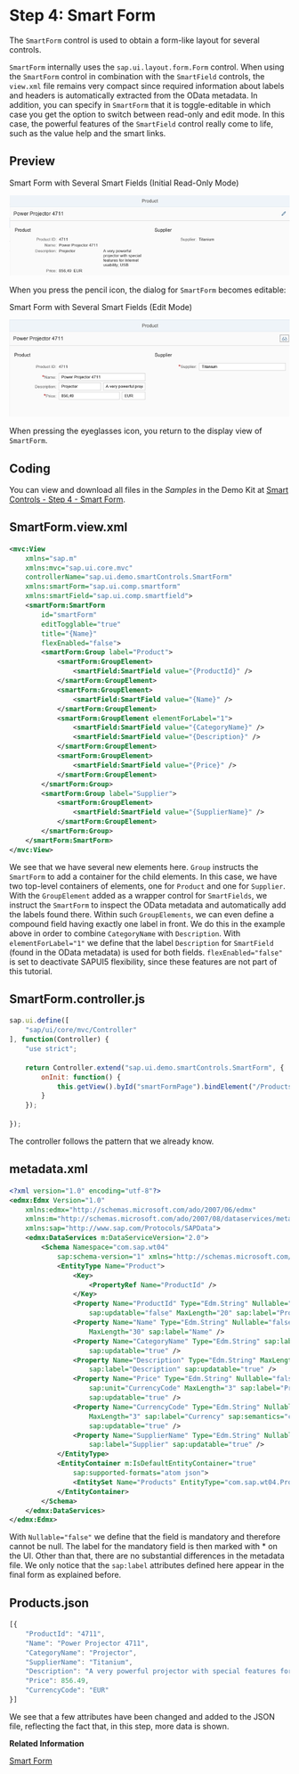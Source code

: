 <!-- loiof712d30f9e2d4abd9670263f89542f2b -->

# Step 4: Smart Form

The `SmartForm` control is used to obtain a form-like layout for several controls.

`SmartForm` internally uses the `sap.ui.layout.form.Form` control. When using the `SmartForm` control in combination with the `SmartField` controls, the `view.xml` file remains very compact since required information about labels and headers is automatically extracted from the OData metadata. In addition, you can specify in `SmartForm` that it is toggle-editable in which case you get the option to switch between read-only and edit mode. In this case, the powerful features of the `SmartField` control really come to life, such as the value help and the smart links.



## Preview

   
  
<a name="loiof712d30f9e2d4abd9670263f89542f2b__fig_r1j_pst_mr"/>Smart Form with Several Smart Fields \(Initial Read-Only Mode\)

 ![](images/Smart_Controls_Tutorial_Step_04a_3127199.png "Smart Form with Several Smart Fields (Initial Read-Only Mode)") 

When you press the pencil icon, the dialog for `SmartForm` becomes editable:

   
  
<a name="loiof712d30f9e2d4abd9670263f89542f2b__fig_ey3_klj_js"/>Smart Form with Several Smart Fields \(Edit Mode\)

 ![](images/Smart_Controls_Tutorial_Step_04b_0fd542d.png "Smart Form with Several Smart Fields (Edit Mode)") 

When pressing the eyeglasses icon, you return to the display view of `SmartForm`.



## Coding

You can view and download all files in the *Samples* in the Demo Kit at [Smart Controls - Step 4 - Smart Form](https://ui5.sap.com/#/entity/sap.ui.comp.tutorial.smartControls/sample/sap.ui.comp.tutorial.smartControls.04).



## SmartForm.view.xml

```xml
<mvc:View 
	xmlns="sap.m"
	xmlns:mvc="sap.ui.core.mvc"
	controllerName="sap.ui.demo.smartControls.SmartForm"
	xmlns:smartForm="sap.ui.comp.smartform" 
	xmlns:smartField="sap.ui.comp.smartfield">
	<smartForm:SmartForm 
		id="smartForm"
		editTogglable="true" 
		title="{Name}"
		flexEnabled="false">
		<smartForm:Group label="Product">
			<smartForm:GroupElement>
				<smartField:SmartField value="{ProductId}" />
			</smartForm:GroupElement>
			<smartForm:GroupElement>
				<smartField:SmartField value="{Name}" />
			</smartForm:GroupElement>
			<smartForm:GroupElement elementForLabel="1">
				<smartField:SmartField value="{CategoryName}" />
				<smartField:SmartField value="{Description}" />
			</smartForm:GroupElement>
			<smartForm:GroupElement>
				<smartField:SmartField value="{Price}" />
			</smartForm:GroupElement>
		</smartForm:Group>
		<smartForm:Group label="Supplier">
			<smartForm:GroupElement>
				<smartField:SmartField value="{SupplierName}" />
			</smartForm:GroupElement>
		</smartForm:Group>
	</smartForm:SmartForm>
</mvc:View>
```

We see that we have several new elements here. `Group` instructs the `SmartForm` to add a container for the child elements. In this case, we have two top-level containers of elements, one for `Product` and one for `Supplier`. With the `GroupElement` added as a wrapper control for `SmartFields`, we instruct the `SmartForm` to inspect the OData metadata and automatically add the labels found there. Within such `GroupElements`, we can even define a compound field having exactly one label in front. We do this in the example above in order to combine `CategoryName` with `Description`. With `elementForLabel="1"` we define that the label `Description` for `SmartField` \(found in the OData metadata\) is used for both fields. `flexEnabled="false"` is set to deactivate SAPUI5 flexibility, since these features are not part of this tutorial.



## SmartForm.controller.js

```js
sap.ui.define([
	"sap/ui/core/mvc/Controller" 
], function(Controller) {
	"use strict";

	return Controller.extend("sap.ui.demo.smartControls.SmartForm", {
		onInit: function() {
			this.getView().byId("smartFormPage").bindElement("/Products('4711')");
		}
	});

});
```

The controller follows the pattern that we already know.



## metadata.xml

```xml
<?xml version="1.0" encoding="utf-8"?>
<edmx:Edmx Version="1.0"
	xmlns:edmx="http://schemas.microsoft.com/ado/2007/06/edmx"
	xmlns:m="http://schemas.microsoft.com/ado/2007/08/dataservices/metadata"
	xmlns:sap="http://www.sap.com/Protocols/SAPData">
	<edmx:DataServices m:DataServiceVersion="2.0">
		<Schema Namespace="com.sap.wt04" 
			sap:schema-version="1" xmlns="http://schemas.microsoft.com/ado/2008/09/edm">
			<EntityType Name="Product">
				<Key>
					<PropertyRef Name="ProductId" />
				</Key>
				<Property Name="ProductId" Type="Edm.String" Nullable="false"
					sap:updatable="false" MaxLength="20" sap:label="Product ID" />
				<Property Name="Name" Type="Edm.String" Nullable="false"
					MaxLength="30" sap:label="Name" />
				<Property Name="CategoryName" Type="Edm.String" sap:label="Category Description"
					sap:updatable="true" />
				<Property Name="Description" Type="Edm.String" MaxLength="256"
					sap:label="Description" sap:updatable="true" />
				<Property Name="Price" Type="Edm.String" Nullable="false"
					sap:unit="CurrencyCode" MaxLength="3" sap:label="Price"
					sap:updatable="true" />
				<Property Name="CurrencyCode" Type="Edm.String" Nullable="true"
					MaxLength="3" sap:label="Currency" sap:semantics="currency-code"
					sap:updatable="true" />
				<Property Name="SupplierName" Type="Edm.String" Nullable="false"
					sap:label="Supplier" sap:updatable="true" />
			</EntityType>
			<EntityContainer m:IsDefaultEntityContainer="true"
				sap:supported-formats="atom json">
				<EntitySet Name="Products" EntityType="com.sap.wt04.Product" />
			</EntityContainer>
		</Schema>
	</edmx:DataServices>
</edmx:Edmx>	
```

With `Nullable="false"` we define that the field is mandatory and therefore cannot be null. The label for the mandatory field is then marked with \* on the UI. Other than that, there are no substantial differences in the metadata file. We only notice that the `sap:label` attributes defined here appear in the final form as explained before.



## Products.json

```js
[{	
	"ProductId": "4711",
	"Name": "Power Projector 4711",
	"CategoryName": "Projector",
	"SupplierName": "Titanium",
	"Description": "A very powerful projector with special features for Internet usability, USB",
	"Price": 856.49,
	"CurrencyCode": "EUR"
}]
```

We see that a few attributes have been changed and added to the JSON file, reflecting the fact that, in this step, more data is shown.

**Related Information**  


[Smart Form](../10_More_About_Controls/smart-form-99e33bd.md "The sap.ui.comp.smartform.SmartForm control makes it possible to render a form. Depending on user authorizations, the form enables users, for example, to switch from display to edit mode, add and group fields, rename field labels, and implement a user input check.")

